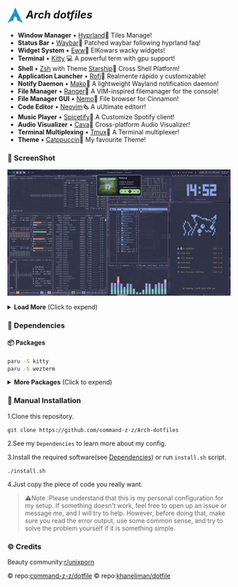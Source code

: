 <h2>
 <b style="font-size:24px;line-height:24px;vertical-align:middle;"><i><img src="./asserts/Arch-dotfiles.png" width="36px" style="vertical-align:middle;"> Arch dotfiles</i></b>
</h2>

- **Window Manager** • [Hyprland](https://github.com/hyprwm/Hyprland)🎨 Tiles Manage!
- **Status Bar** • [Waybar](https://github.com/Alexays/Waybar)🧴 Patched waybar following hyprland faq!
- **Widget System** • [Eww](https://github.com/elkowar/eww)🔔 ElKowars wacky widgets!
- **Terminal** • [Kitty](https://github.com/kovidgoyal/kitty) 💻 A powerful term with gpu support!
- **Shell** • [Zsh](https://www.zsh.org/) with Theme [Starship](https://github.com/starship/starship)🐚 Cross Shell Platform!
- **Application Launcher** • [Rofi](https://github.com/davatorium/rofi)🚀 Realmente rápido y customizable!
- **Notify Daemon** • [Mako](https://github.com/emersion/mako)📠 A lightweight Wayland notification daemon!
- **File Manager** • [Ranger](https://github.com/ranger/ranger)📁 A VIM-inspired filemanager for the console!
- **File Manager GUI** • [Nemo](https://github.com/linuxmint/nemo)📂 File browser for Cinnamon!
- **Code Editor** • [Neovim](https://github.com/neovim/neovim)🗞️ A uUtimate editorr!
- **Music Player** • [Spicetify](https://github.com/spicetify/spicetify-cli)🎹 A Customize Spotify client!
- **Audio Visualizer** • [Cava](https://github.com/karlstav/cava)🎼 Cross-platform Audio Visualizer!
- **Terminal Multiplexing** • [Tmux](https://github.com/tmux/tmux)🎯 A Terminal multiplexer!
- **Theme** • [Catppuccin](https://github.com/catppuccin/catppuccin)🌿 My favourite Theme!

### 🐜 ScreenShot

![](./asserts/img1.png)

<details>
<summary><b>Load More</b> <span style="font-size:14px;">(Click to expend) </span> </summary>

![](./asserts/img2.png)

![](./asserts/img3.png)
</details>

### 🔨 Dependencies
#### 📦 Packages

``` bash
paru -S kitty
paru -S wezterm
```

<details>
<summary><b>More Packages</b> <span style="font-size:14px;">(Click to expend) </span> </summary>

#### 🐚 zsh

```
paru -S ranger
paru -S lsd
paru -S fzf
paru -S starship
paru -S zsh
sh -c "$(wget -O- https://raw.githubusercontent.com/ohmyzsh/ohmyzsh/master/tools/install.sh)"
```
#### 🎵 Music

```
paru -S cava
paru -S spotify
paru -S spicetify-cli
paru -S spotify-tui
```
#### 🤿 Neovim & Tmux

```
paru -S ripgrep
paru -S neovim
paru -S tmux
```
#### Other 

```
paru -S bat
paru -S btop
paru -S lazygit
paru -S neofetch
paru -S qutebrowser
```

</details>

### 🚀 Manual Installation

1.Clone this repository.

```
git clone https://github.com/command-z-z/Arch-dotfiles
```

2.See my `Dependencies` to learn more about my config.

3.Install the required software(see [Dependencies](#-dependencies)) or run `install.sh` script.

```
./install.sh
```

4.Just copy the piece of code you really want.

>⚠️Note :Please understand that this is my personal configuration for my setup. If something doesn't work, feel free to open up an issue or message me, and I will try to help. However, before doing that, make sure you read the error output, use some common sense, and try to solve the problem yourself if it is something simple.

### ©️ Credits

Beauty community:[r/unixporn](https://www.reddit.com/r/unixporn/)

© repo:[command-z-z/dotfile](https://github.com/command-z-z/dotfiles)
© repo:[khaneliman/dotfile](https://github.com/khaneliman/dotfiles)
